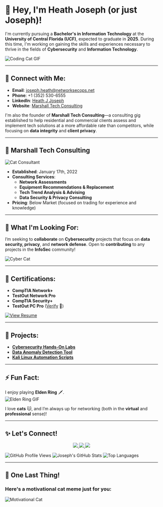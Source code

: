 # 👋 Hey, I'm Heath Joseph (or just **Joseph**)!  

I'm currently pursuing a **Bachelor's in Information Technology** at the **University of Central Florida (UCF)**, expected to graduate in **2025**. During this time, I'm working on gaining the skills and experiences necessary to thrive in the fields of **Cybersecurity** and **Information Technology**.

![Coding Cat GIF](https://media.giphy.com/media/JIX9t2j0ZTN9S/giphy.gif)

---

## 🔗 Connect with Me:
- **Email**: [joseph.heath@networksecops.net](mailto:joseph.heath@networksecops.net)
- **Phone**: +1 (352) 530-6555
- **LinkedIn**: [Heath J Joseph](https://www.linkedin.com/in/heath-j-joseph-86b439242)  
- **Website**: [Marshall Tech Consulting](https://josephswebsite5.godaddysites.com)  

I'm also the founder of **Marshall Tech Consulting**—a consulting gig established to help residential and commercial clients assess and implement tech solutions at a more affordable rate than competitors, while focusing on **data integrity** and **client privacy**.

---

## 🏢 **Marshall Tech Consulting**
![Cat Consultant](https://media.giphy.com/media/5i7umUqAOYYEw/giphy.gif)

- **Established**: January 17th, 2022  
- **Consulting Services**:  
  - **Network Assessments**  
  - **Equipment Recommendations & Replacement**  
  - **Tech Trend Analysis & Advising**  
  - **Data Security & Privacy Consulting**  
- **Pricing**: Below Market (focused on trading for experience and knowledge)

---

## 💞️ What I'm Looking For:
I’m seeking to **collaborate** on **Cybersecurity** projects that focus on **data security, privacy**, and **network defense**. Open to **contributing** to any projects in the **InfoSec** community!

![Cyber Cat](https://media.giphy.com/media/1BXa2alBjrCXC/giphy.gif)

---

## 📄 Certifications:
- **CompTIA Network+**
- **TestOut Network Pro**
- **CompTIA Security+**
- **TestOut PC Pro** ([Verify](https://certification.testout.com/verifycert/6-1C6-V5HA28) 🔗)

[![View Resume](https://img.shields.io/badge/View-My_Resume-informational?style=for-the-badge&logo=github)](https://github.com/baowulf-hunter20/baowulf-hunter20/blob/f02c960e3a2d154fb12d0ead2f848ca8d6010297/Joseph's%20Resume%20-%20May%202024-1.pdf)

---

## 🌟 Projects:
- [**Cybersecurity Hands-On Labs**](#)  
- [**Data Anomaly Detection Tool**](#)  
- [**Kali Linux Automation Scripts**](#)

---

## ⚡ Fun Fact:
I enjoy playing **Elden Ring** 🗡️.  
![Elden Ring GIF](https://giphy.com/gifs/xbox-knight-xbox-series-x-elden-ring-cbPZqLTl9JEQMiPWQY)

I love **cats** 🐱, and I’m always up for networking (both in the **virtual** and **professional** sense)!

---

## ✨ Let's Connect!
<p align="center">
  <a href="mailto:joseph.heath@networksecops.net">
    <img src="https://img.shields.io/badge/Email-0078D4?style=for-the-badge&logo=gmail&logoColor=white" />
  </a>
  <a href="https://www.linkedin.com/in/heath-j-joseph-86b439242/">
    <img src="https://img.shields.io/badge/LinkedIn-0A66C2?style=for-the-badge&logo=linkedin&logoColor=white" />
  </a>
  <a href="https://github.com/baowulf-hunter20">
    <img src="https://img.shields.io/badge/GitHub-181717?style=for-the-badge&logo=github&logoColor=white" />
  </a>
</p>

![GitHub Profile Views](https://komarev.com/ghpvc/?username=baowulf-hunter20&style=flat-square&color=brightgreen)
![Joseph's GitHub Stats](https://github-readme-stats.vercel.app/api?username=baowulf-hunter20&show_icons=true&theme=radical)
![Top Languages](https://github-readme-stats.vercel.app/api/top-langs/?username=baowulf-hunter20&layout=compact&theme=radical)

---

## 🐾 One Last Thing!
### Here's a motivational cat meme just for you:
![Motivational Cat](https://media.giphy.com/media/v6aOjy0Qo1fIA/giphy.gif)
